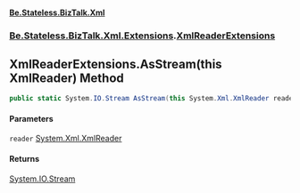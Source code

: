 #### [Be.Stateless.BizTalk.Xml](README.md 'README')
### [Be.Stateless.BizTalk.Xml.Extensions](Be.Stateless.BizTalk.Xml.Extensions.md 'Be.Stateless.BizTalk.Xml.Extensions').[XmlReaderExtensions](XmlReaderExtensions.md 'Be.Stateless.BizTalk.Xml.Extensions.XmlReaderExtensions')

## XmlReaderExtensions.AsStream(this XmlReader) Method

```csharp
public static System.IO.Stream AsStream(this System.Xml.XmlReader reader);
```
#### Parameters

<a name='Be.Stateless.BizTalk.Xml.Extensions.XmlReaderExtensions.AsStream(thisSystem.Xml.XmlReader).reader'></a>

`reader` [System.Xml.XmlReader](https://docs.microsoft.com/en-us/dotnet/api/System.Xml.XmlReader 'System.Xml.XmlReader')

#### Returns
[System.IO.Stream](https://docs.microsoft.com/en-us/dotnet/api/System.IO.Stream 'System.IO.Stream')
